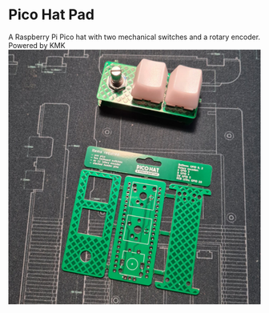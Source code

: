 # Pico Hat Pad
A Raspberry Pi Pico hat with two mechanical switches and a rotary encoder. Powered by KMK
![alt text](https://github.com/nataliethenerd/picohatpad/blob/4d7d966efb692d5dd356fb050695c53be8629e29/Screenshot%202022-11-01%20170838.png)
